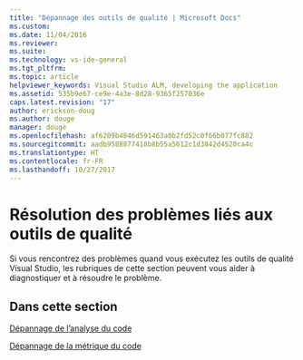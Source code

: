 ```yaml
---
title: "Dépannage des outils de qualité | Microsoft Docs"
ms.custom: 
ms.date: 11/04/2016
ms.reviewer: 
ms.suite: 
ms.technology: vs-ide-general
ms.tgt_pltfrm: 
ms.topic: article
helpviewer_keywords: Visual Studio ALM, developing the application
ms.assetid: 535b9e67-ce9e-4a3e-8d28-9365f257036e
caps.latest.revision: "17"
author: erickson-doug
ms.author: douge
manager: douge
ms.openlocfilehash: af6209b4846d591463a0b2fd52c0f66b077fc882
ms.sourcegitcommit: aadb9588877418b8b55a5612c1d3842d4520ca4c
ms.translationtype: HT
ms.contentlocale: fr-FR
ms.lasthandoff: 10/27/2017
---
```

# <a name="troubleshooting-quality-tools"></a>Résolution des problèmes liés aux outils de qualité
Si vous rencontrez des problèmes quand vous exécutez les outils de qualité Visual Studio, les rubriques de cette section peuvent vous aider à diagnostiquer et à résoudre le problème.  
  
## <a name="in-this-section"></a>Dans cette section  
 [Dépannage de l’analyse du code](../code-quality/troubleshooting-code-analysis-issues.md)  
  
 [Dépannage de la métrique du code](../code-quality/troubleshooting-code-metrics-issues.md)